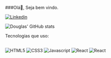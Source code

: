 ###Olá👋, Seja bem vindo.

[![Linkedin](https://img.shields.io/badge/LinkedIn-0077B5?style=for-the-badge&logo=linkedin&logoColor=white)](https://www.linkedin.com/in/douglas-vin%C3%ADcius-silv%C3%A9rio-dos-santos-101aba280/)

![Douglas' GitHub stats](https://github-readme-stats.vercel.app/api?username=Tahbjee&show_icons=true&theme=tokyonight)

Tecnologias que uso:
<div style="display: inline_block"> <br/>
<img alt="HTML5" src="https://img.shields.io/badge/HTML5-E34F26?style=for-the-badge&logo=html5&logoColor=white">
<img alt="CSS3" src="https://img.shields.io/badge/CSS3-1572B6?style=for-the-badge&logo=css3&logoColor=white">
<img alt="Javascript" src="https://img.shields.io/badge/JavaScript-F7DF1E?style=for-the-badge&logo=javascript&logoColor=black">
<img alt="React" src="https://img.shields.io/badge/React-20232A?style=for-the-badge&logo=react&logoColor=61DAFB">

<img alt="React" src="https://img.shields.io/badge/Node.js-43853D?style=for-the-badge&logo=node.js&logoColor=white">



</div>

